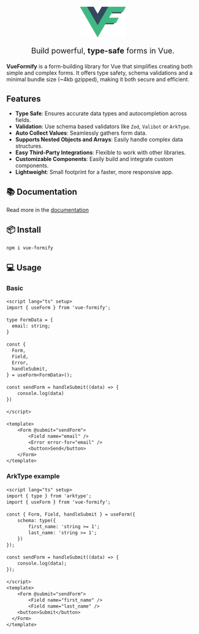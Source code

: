 <p align="center">
  <a href="https://vue-formify.matenagy.me/" target="_blank">
	<img src="https://raw.githubusercontent.com/mateenagy/vue-formify/main/logo.png"  width="120px"/>
  </a>
</p>
<p align="center" style="font-size: 20px">Build powerful, <strong>type-safe</strong> forms in Vue.</p>

<strong>VueFormify</strong> is a form-building library for Vue that simplifies creating both simple and complex forms. It offers type safety, schema validations and a minimal bundle size (~4kb gzipped), making it both secure and efficient.

## Features
- <strong>Type Safe</strong>: Ensures accurate data types and autocompletion across fields.
- <strong>Validation</strong>: Use schema based validators like `Zod`, `Valibot` or `ArkType`.
- <strong>Auto Collect Values</strong>: Seamlessly gathers form data.
- <strong>Supports Nested Objects and Arrays</strong>: Easily handle complex data structures. 
- <strong>Easy Third-Party Integrations</strong>: Flexible to work with other libraries.
- <strong>Customizable Components</strong>: Easily build and integrate custom components.
- <strong>Lightweight</strong>: Small footprint for a faster, more responsive app. 

## 📚 Documentation
Read more in the <a href="https://vue-formify.matenagy.me/" target="_blank">documentation</a>
## 📦 Install
```bash
npm i vue-formify
```
## 💻 Usage
### Basic
```vue
<script lang="ts" setup>
import { useForm } from 'vue-formify';

type FormData = {
  email: string;
}

const {
  Form,
  Field,
  Error,
  handleSubmit,
} = useForm<FormData>();

const sendForm = handleSubmit((data) => {
	console.log(data)
})

</script>

<template>
	<Form @submit="sendForm">
		<Field name="email" />
		<Error error-for="email" />
		<button>Send</button>
	</Form>
</template>
```
### ArkType example
```vue
<script lang="ts" setup>
import { type } from 'arktype';
import { useForm } from 'vue-formify';

const { Form, Field, handleSubmit } = useForm({
	schema: type({
		first_name: 'string >= 1';
		last_name: 'string >= 1';
	})
});

const sendForm = handleSubmit((data) => {
	console.log(data);
});

</script>
<template>
	<Form @submit="sendForm">
		<Field name="first_name" />
		<Field name="last_name" />
	<button>Submit</button>
  </Form>
</template>
```
